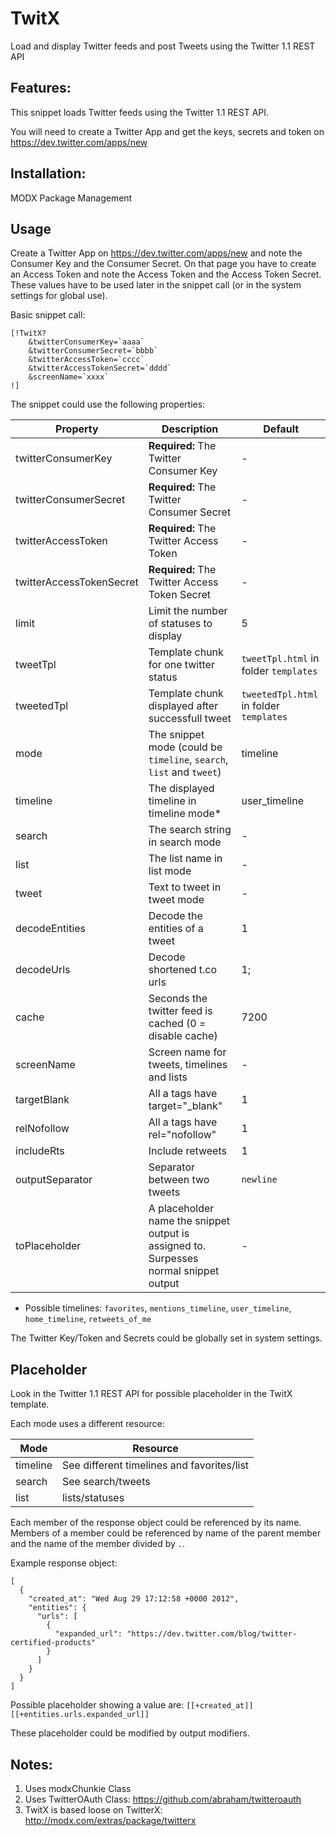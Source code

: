 TwitX
================================================================================

Load and display Twitter feeds and post Tweets using the Twitter 1.1 REST API

Features:
--------------------------------------------------------------------------------
This snippet loads Twitter feeds using the Twitter 1.1 REST API.

You will need to create a Twitter App and get the keys, secrets and token on
https://dev.twitter.com/apps/new

Installation:
--------------------------------------------------------------------------------
MODX Package Management

Usage
--------------------------------------------------------------------------------
Create a Twitter App on https://dev.twitter.com/apps/new and note the Consumer
Key and the Consumer Secret. On that page you have to create an Access Token
and note the Access Token and the Access Token Secret. These values have to be
used later in the snippet call (or in the system settings for global use).

Basic snippet call:

```
[!TwitX?
    &twitterConsumerKey=`aaaa`
    &twitterConsumerSecret=`bbbb`
    &twitterAccessToken=`cccc`
    &twitterAccessTokenSecret=`dddd`
    &screenName=`xxxx`
!]
```
The snippet could use the following properties:

Property | Description | Default
-------- | ----------- | -------
twitterConsumerKey | **Required:** The Twitter Consumer Key | -
twitterConsumerSecret | **Required:** The Twitter Consumer Secret | -
twitterAccessToken | **Required:** The Twitter Access Token | -
twitterAccessTokenSecret | **Required:** The Twitter Access Token Secret | -
limit | Limit the number of statuses to display | 5
tweetTpl | Template chunk for one twitter status | `tweetTpl.html` in folder `templates`
tweetedTpl | Template chunk displayed after successfull tweet | `tweetedTpl.html` in folder `templates`
mode | The snippet mode (could be `timeline`, `search`, `list` and `tweet`) | timeline
timeline | The displayed timeline in timeline mode* | user_timeline
search | The search string in search mode | -
list | The list name in list mode | -
tweet | Text to tweet in tweet mode | -
decodeEntities | Decode the entities of a tweet | 1
decodeUrls | Decode shortened t.co urls | 1;
cache | Seconds the twitter feed is cached (0 = disable cache) | 7200
screenName | Screen name for tweets, timelines and lists | -
targetBlank | All a tags have target="_blank" | 1
relNofollow | All a tags have rel="nofollow" | 1
includeRts | Include retweets | 1
outputSeparator | Separator between two tweets | `newline`
toPlaceholder | A placeholder name the snippet output is assigned to. Surpesses normal snippet output | -

* Possible timelines: `favorites`, `mentions_timeline`, `user_timeline`, `home_timeline`, `retweets_of_me`

The Twitter Key/Token and Secrets could be globally set in system settings.

Placeholder
--------------------------------------------------------------------------------
Look in the Twitter 1.1 REST API for possible placeholder in the TwitX template.

Each mode uses a different resource:

Mode | Resource
-----|---------
timeline | See different timelines and favorites/list
search | See search/tweets
list  | lists/statuses

Each member of the response object could be referenced by its name. Members of
a member could be referenced by name of the parent member and the name of the
member divided by `.`.

Example response object:

```
[
  {
    "created_at": "Wed Aug 29 17:12:58 +0000 2012",
    "entities": {
      "urls": [
        {
          "expanded_url": "https://dev.twitter.com/blog/twitter-certified-products"
        }
      ]
    }
  }
]
```

Possible placeholder showing a value are: `[[+created_at]]`
`[[+entities.urls.expanded_url]]`

These placeholder could be modified by output modifiers.

Notes:
--------------------------------------------------------------------------------
1. Uses modxChunkie Class
2. Uses TwitterOAuth Class: https://github.com/abraham/twitteroauth
3. TwitX is based loose on TwitterX: http://modx.com/extras/package/twitterx
